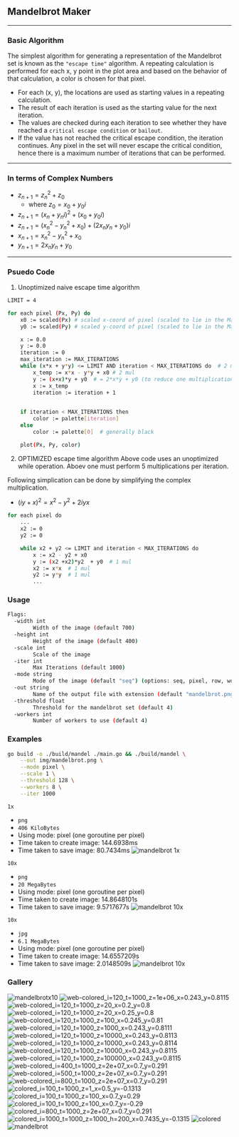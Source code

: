 ## Mandelbrot Maker
----

### Basic Algorithm
The simplest algorithm for generating a representation of the Mandelbrot set is known as the `"escape time"` algorithm. A repeating calculation is performed for each x, y point in the plot area and based on the behavior of that calculation, a color is chosen for that pixel.

- For each (x, y), the locations are used as starting values in 
a repeating calculation.
- The result of each iteration is used as the starting value for the next iteration.
- The values are checked during each iteration to see whether they have reached a `critical escape condition` or `bailout`.
- If the value has not reached the critical escape condition, the iteration continues. Any pixel in the set will never escape the critical condition, hence there is a maximum number of iterations that can be performed.
---
### In terms of Complex Numbers
- $z_{n+1}=z_{n}^2+z_0$
    - where  $z_0 = x_0 + y_0i$
- $z_{n+1}=(x_n + y_ni)^2 + (x_0 + y_0i)$
- $z_{n+1}=(x_n^2 - y_n^2 + x_0) + (2x_ny_n + y_0)i$
- $x_{n+1}=x_n^2 - y_n^2 + x_0$
- $y_{n+1}=2x_ny_n + y_0$
---
### Psuedo Code
1. Unoptimized naive escape time algorithm
```bash
LIMIT = 4

for each pixel (Px, Py) do
    x0 := scaled(Px) # scaled x-coord of pixel (scaled to lie in the Mandelbrot X scale (mx, Mx))
    y0 := scaled(Py) # scaled y-coord of pixel (scaled to lie in the Mandelbrot Y scale (my, My))

    x := 0.0
    y := 0.0
    iteration := 0
    max_iteration := MAX_ITERATIONS
    while (x*x + y*y) <= LIMIT AND iteration < MAX_ITERATIONS do  # 2 mul
        x_temp := x*x - y*y + x0 # 2 mul
        y := (x+x)*y + y0  # = 2*x*y + y0 (to reduce one multiplication) # 1 mul
        x := x_temp
        iteration := iteration + 1
    

    if iteration < MAX_ITERATIONS then
        color := palette[iteration]
    else
        color := palette[0]  # generally black

    plot(Px, Py, color)

```
2. OPTIMIZED escape time algorithm
Above code uses an unoptimized while operation. Aboev one must perform 5 multiplications per iteration.

Following simplication can be done by simplifying the complex multiplication.

- $(iy+x)^2 = x^2 - y^2 + 2iyx$


```bash
for each pixel do
    ...
    x2 := 0
    y2 := 0

    while x2 + y2 <= LIMIT and iteration < MAX_ITERATIONS do
        x := x2 - y2 + x0
        y := (x2 +x2)*y2  + y0  # 1 mul
        x2 := x*x  # 1 mul
        y2 := y*y  # 1 mul
        ...
```


### Usage
```bash
Flags: 
  -width int
        Width of the image (default 700)
  -height int
        Height of the image (default 400)
  -scale int
        Scale of the image
  -iter int
        Max Iterations (default 1000)
  -mode string
        Mode of the image (default "seq") (options: seq, pixel, row, workers)
  -out string
        Name of the output file with extension (default "mandelbrot.png")
  -threshold float
        Threshold for the mandelbrot set (default 4)
  -workers int
        Number of workers to use (default 4)
```

### Examples
```bash
go build -o ./build/mandel ./main.go && ./build/mandel \
    --out img/mandelbrot.png \
    --mode pixel \
    --scale 1 \
    --threshold 128 \
    --workers 8 \
    --iter 1000
```
`1x`
- `png`
- `406 KiloBytes`
- Using mode: pixel (one goroutine per pixel)
- Time taken to create image: 144.6938ms
- Time taken to save image: 80.7434ms
![mandelbrot 1x](./img/mandelbrot.png)

`10x`
- `png`
- `20 MegaBytes`
- Using mode: pixel (one goroutine per pixel)
- Time taken to create image: 14.8648101s
- Time taken to save image: 9.5717677s
![mandelbrot 10x](./img/mandelbrotx10.png)

`10x`
- `jpg`
- `6.1 MegaBytes`
- Using mode: pixel (one goroutine per pixel)
- Time taken to create image: 14.6557209s
- Time taken to save image: 2.0148509s
![mandelbrot 10x](./img/mandelbrotx10.jpg)



### Gallery
![mandelbrotx10](./img/mandelbrotx10.jpg)
![web-colored_i=120_t=1000_z=1e+06_x=0.243_y=0.8115](./img/web-colored_i=120_t=1000_z=1e+06_x=0.243_y=0.8115.jpg)
![web-colored_i=120_t=1000_z=20_x=0.2_y=0.8](./img/web-colored_i=120_t=1000_z=20_x=0.2_y=0.8.jpg)
![web-colored_i=120_t=1000_z=20_x=0.25_y=0.8](./img/web-colored_i=120_t=1000_z=20_x=0.25_y=0.8.jpg)
![web-colored_i=120_t=1000_z=100_x=0.245_y=0.81](./img/web-colored_i=120_t=1000_z=100_x=0.245_y=0.81.jpg)
![web-colored_i=120_t=1000_z=1000_x=0.243_y=0.8111](./img/web-colored_i=120_t=1000_z=1000_x=0.243_y=0.8111.jpg)
![web-colored_i=120_t=1000_z=10000_x=0.243_y=0.8113](./img/web-colored_i=120_t=1000_z=10000_x=0.243_y=0.8113.jpg)
![web-colored_i=120_t=1000_z=10000_x=0.243_y=0.8114](./img/web-colored_i=120_t=1000_z=10000_x=0.243_y=0.8114.jpg)
![web-colored_i=120_t=1000_z=10000_x=0.243_y=0.8115](./img/web-colored_i=120_t=1000_z=10000_x=0.243_y=0.8115.jpg)
![web-colored_i=120_t=1000_z=100000_x=0.243_y=0.8115](./img/web-colored_i=120_t=1000_z=100000_x=0.243_y=0.8115.jpg)
![web-colored_i=400_t=1000_z=2e+07_x=0.7_y=0.291](./img/web-colored_i=400_t=1000_z=2e+07_x=0.7_y=0.291.jpg)
![web-colored_i=500_t=1000_z=2e+07_x=0.7_y=0.291](./img/web-colored_i=500_t=1000_z=2e+07_x=0.7_y=0.291.jpg)
![web-colored_i=800_t=1000_z=2e+07_x=0.7_y=0.291](./img/web-colored_i=800_t=1000_z=2e+07_x=0.7_y=0.291.jpg)
![colored_i=100_t=1000_z=1_x=0.5_y=-0.1313](./img/colored_i=100_t=1000_z=1_x=0.5_y=-0.1313.jpg)
![colored_i=100_t=1000_z=100_x=0.7_y=0.29](./img/colored_i=100_t=1000_z=100_x=0.7_y=0.29.jpg)
![colored_i=100_t=1000_z=100_x=0.7_y=-0.29](./img/colored_i=100_t=1000_z=100_x=0.7_y=-0.29.jpg)
![colored_i=800_t=1000_z=2e+07_x=0.7_y=0.291](./img/colored_i=800_t=1000_z=2e+07_x=0.7_y=0.291.jpg)
![colored_i=1000_t=1000_z=1000_h=200_x=0.7435_y=-0.1315](./img/colored_i=1000_t=1000_z=1000_h=200_x=0.7435_y=-0.1315.jpg)
![colored](./img/colored.jpg)
![mandelbrot](./img/mandelbrot.png)
